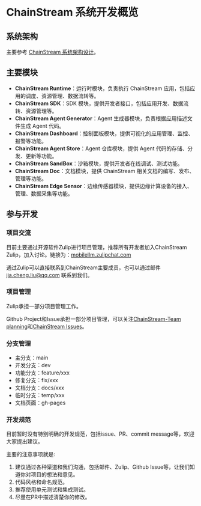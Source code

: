 # ChainStream 系统开发概览

## 系统架构

主要参考 [ChainStream 系统架构设计](../../SystemOverview/SYSTEM_SCENARIOS/)。

## 主要模块

- **ChainStream Runtime**：运行时模块，负责执行 ChainStream 应用，包括应用的调度、资源管理、数据流转等。
- **ChainStream SDK**：SDK 模块，提供开发者接口，包括应用开发、数据流转、资源管理等。
- **ChainStream Agent Generator**：Agent 生成器模块，负责根据应用描述文件生成 Agent 代码。
- **ChainStream Dashboard**：控制面板模块，提供可视化的应用管理、监控、报警等功能。
- **ChainStream Agent Store**：Agent 仓库模块，提供 Agent 代码的存储、分发、更新等功能。
- **ChainStream SandBox**：沙箱模块，提供开发者在线调试、测试功能。
- **ChainStream Doc**：文档模块，提供 ChainStream 相关文档的编写、发布、管理等功能。
- **ChainStream Edge Sensor**：边缘传感器模块，提供边缘计算设备的接入、管理、数据采集等功能。

## 参与开发

### 项目交流

目前主要通过开源软件Zulip进行项目管理，推荐所有开发者加入ChainStream Zulip，加入讨论。链接为：[mobilellm.zulipchat.com](https://mobilellm.zulipchat.com/#narrow/stream/419866-web-public/topic/ChainStream)

通过Zulip可以直接联系到ChainStream主要成员，也可以通过邮件 [jia.cheng.liu@qq.com](mailto:jia.cheng.liu@qq.com) 联系到我们。

### 项目管理

Zulip承担一部分项目管理工作。

Github Project和Issue承担一部分项目管理，可以关注[ChainStream-Team planning](https://github.com/orgs/MobileLLM/projects/2)和[ChainStream Issues](https://github.com/MobileLLM/ChainStream/issues)。

### 分支管理

* 主分支：main
* 开发分支：dev
* 功能分支：feature/xxx
* 修复分支：fix/xxx
* 文档分支：docs/xxx
* 临时分支：temp/xxx
* 文档页面：gh-pages

### 开发规范

目前暂时没有特别明确的开发规范，包括issue、PR、commit message等，欢迎大家提出建议。

主要的注意事项就是:

1. 建议通过各种渠道和我们沟通，包括邮件、Zulip、Github Issue等，让我们知道你对项目的想法和意见。
2. 代码风格和命名规范。
3. 推荐使用单元测试和集成测试。
4. 尽量在PR中描述清楚你的修改。
